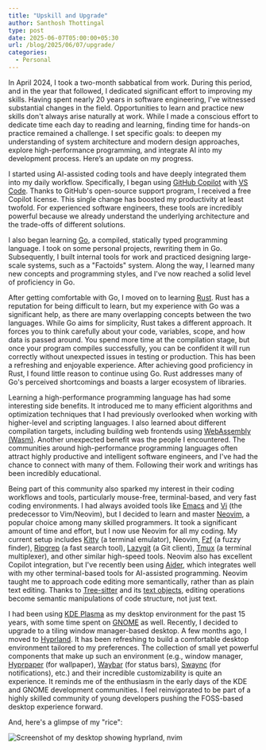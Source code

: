 ```yaml
---
title: "Upskill and Upgrade"
author: Santhosh Thottingal
type: post
date: 2025-06-07T05:00:00+05:30
url: /blog/2025/06/07/upgrade/
categories:
  - Personal
---
```


In April 2024, I took a two-month sabbatical from work. During this period, and in the year that followed, I dedicated significant effort to improving my skills. Having spent nearly 20 years in software engineering, I've witnessed substantial changes in the field. Opportunities to learn and practice new skills don't always arise naturally at work. While I made a conscious effort to dedicate time each day to reading and learning, finding time for hands-on practice remained a challenge. I set specific goals: to deepen my understanding of system architecture and modern design approaches, explore high-performance programming, and integrate AI into my development process. Here’s an update on my progress.

I started using AI-assisted coding tools and have deeply integrated them into my daily workflow. Specifically, I began using [GitHub Copilot](https://github.com/features/copilot) with [VS Code](https://code.visualstudio.com/). Thanks to GitHub's open-source support program, I received a free Copilot license. This single change has boosted my productivity at least twofold. For experienced software engineers, these tools are incredibly powerful because we already understand the underlying architecture and the trade-offs of different solutions.

I also began learning [Go](https://go.dev/), a compiled, statically typed programming language. I took on some personal projects, rewriting them in Go. Subsequently, I built internal tools for work and practiced designing large-scale systems, such as a "Factoids" system. Along the way, I learned many new concepts and programming styles, and I've now reached a solid level of proficiency in Go.

After getting comfortable with Go, I moved on to learning [Rust](https://www.rust-lang.org/). Rust has a reputation for being difficult to learn, but my experience with Go was a significant help, as there are many overlapping concepts between the two languages. While Go aims for simplicity, Rust takes a different approach. It forces you to think carefully about your code, variables, scope, and how data is passed around. You spend more time at the compilation stage, but once your program compiles successfully, you can be confident it will run correctly without unexpected issues in testing or production. This has been a refreshing and enjoyable experience. After achieving good proficiency in Rust, I found little reason to continue using Go. Rust addresses many of Go's perceived shortcomings and boasts a larger ecosystem of libraries.

Learning a high-performance programming language has had some interesting side benefits. It introduced me to many efficient algorithms and optimization techniques that I had previously overlooked when working with higher-level and scripting languages. I also learned about different compilation targets, including building web frontends using [WebAssembly (Wasm)](https://webassembly.org/). Another unexpected benefit was the people I encountered. The communities around high-performance programming languages often attract highly productive and intelligent software engineers, and I've had the chance to connect with many of them. Following their work and writings has been incredibly educational.

Being part of this community also sparked my interest in their coding workflows and tools, particularly mouse-free, terminal-based, and very fast coding environments. I had always avoided tools like [Emacs](https://www.gnu.org/software/emacs/) and [Vi](https://www.vim.org/) (the predecessor to Vim/Neovim), but I decided to learn and master [Neovim](https://neovim.io/), a popular choice among many skilled programmers. It took a significant amount of time and effort, but I now use Neovim for all my coding. My current setup includes [Kitty](https://sw.kovidgoyal.net/kitty/) (a terminal emulator), Neovim, [Fzf](https://github.com/junegunn/fzf) (a fuzzy finder), [Ripgrep](https://github.com/BurntSushi/ripgrep) (a fast search tool), [Lazygit](https://github.com/jesseduffield/lazygit) (a Git client), [Tmux](https://github.com/tmux/tmux) (a terminal multiplexer), and other similar high-speed tools. Neovim also has excellent Copilot integration, but I've recently been using [Aider](https://github.com/paul-gauthier/aider), which integrates well with my other terminal-based tools for AI-assisted programming. Neovim taught me to approach code editing more semantically, rather than as plain text editing. Thanks to [Tree-sitter](https://tree-sitter.github.io/tree-sitter/) and its [text objects](https://www.josean.com/posts/nvim-treesitter-and-textobjects), editing operations become semantic manipulations of code structure, not just text.

I had been using [KDE Plasma](https://kde.org/plasma-desktop/) as my desktop environment for the past 15 years, with some time spent on [GNOME](https://www.gnome.org/) as well. Recently, I decided to upgrade to a tiling window manager-based desktop. A few months ago, I moved to [Hyprland](https://hyprland.org/). It has been refreshing to build a comfortable desktop environment tailored to my preferences. The collection of small yet powerful components that make up such an environment (e.g., window manager, [Hyprpaper](https://wiki.hyprland.org/Hyprland-Ecosystem/Hyprpaper/) (for wallpaper), [Waybar](https://github.com/Alexays/Waybar) (for status bars), [Swaync](https://github.com/ErikReider/SwayNotificationCenter) (for notifications), etc.) and their incredible customizability is quite an experience. It reminds me of the enthusiasm in the early days of the KDE and GNOME development communities. I feel reinvigorated to be part of a highly skilled community of young developers pushing the FOSS-based desktop experience forward.

And, here's a glimpse of my "rice":

![Screenshot of my desktop showing hyprland, nvim](/wp-content/uploads/2025/06/hyprland-hype.webp)
